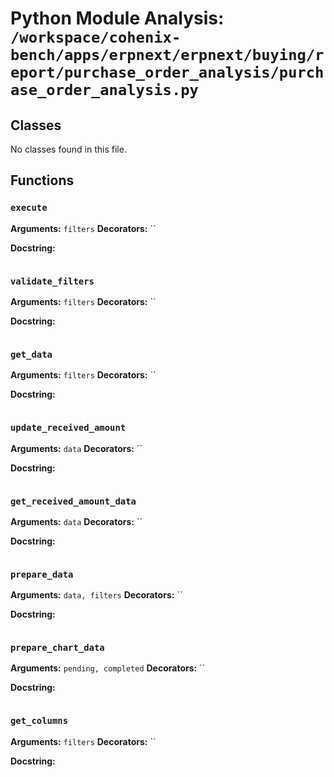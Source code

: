 # Python Module Analysis: `/workspace/cohenix-bench/apps/erpnext/erpnext/buying/report/purchase_order_analysis/purchase_order_analysis.py`

## Classes

No classes found in this file.


## Functions

### `execute`
**Arguments:** `filters`
**Decorators:** ``

**Docstring:**
```

```
### `validate_filters`
**Arguments:** `filters`
**Decorators:** ``

**Docstring:**
```

```
### `get_data`
**Arguments:** `filters`
**Decorators:** ``

**Docstring:**
```

```
### `update_received_amount`
**Arguments:** `data`
**Decorators:** ``

**Docstring:**
```

```
### `get_received_amount_data`
**Arguments:** `data`
**Decorators:** ``

**Docstring:**
```

```
### `prepare_data`
**Arguments:** `data, filters`
**Decorators:** ``

**Docstring:**
```

```
### `prepare_chart_data`
**Arguments:** `pending, completed`
**Decorators:** ``

**Docstring:**
```

```
### `get_columns`
**Arguments:** `filters`
**Decorators:** ``

**Docstring:**
```

```

